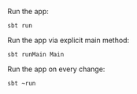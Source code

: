 Run the app:
    
    sbt run

Run the app via explicit main method:

    sbt runMain Main

Run the app on every change:

    sbt ~run
